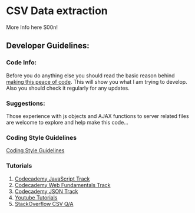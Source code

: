 CSV Data extraction
======

More Info here S00n!

## Developer Guidelines:

### Code Info:
Before you do anything else you should read the basic reason behind [making this peace of code](https://github.com/M-Hc0d3/csvAJAXapp). This will show you what I am trying to develop. Also you should check it regularly for any updates.

### Suggestions:
Those experience with js objects and AJAX functions to server related files are welcome to explore and help make this code...

### Coding Style Guidelines
[Coding Style Guidelines](https://github.com/Logi0/vilify/wiki/Coding-Style-Guidelines)

### Tutorials
1. [Codecademy JavaScript Track](http://www.codecademy.com/tracks/javascript)
2. [Codecademy Web Fundamentals Track](http://www.codecademy.com/tracks/web)
3. [Codecademy JSON Track](http://www.codecademy.com/courses/javascript-beginner-en-xTAfX/0#!/exercises/0)
4. [Youtube Tutorials](https://www.youtube.com)
5. [StackOverflow CSV Q/A](https://www.stackoverflow.com)
